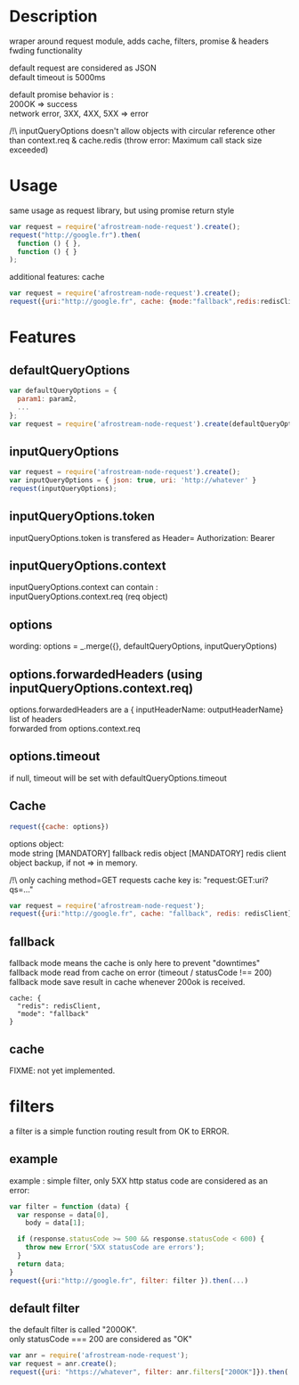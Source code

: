 # Description

wraper around request module, adds cache, filters, promise & headers fwding functionality  

default request are considered as JSON   
default timeout is 5000ms  

default promise behavior is :  
200OK => success  
network error, 3XX, 4XX, 5XX => error

/!\ inputQueryOptions doesn't allow objects with circular reference other than context.req & cache.redis
 (throw error: Maximum call stack size exceeded)

# Usage

same usage as request library, but using promise return style

```js
var request = require('afrostream-node-request').create();
request("http://google.fr").then(
  function () { },
  function () { }
);
```

additional features: cache

```js
var request = require('afrostream-node-request').create();
request({uri:"http://google.fr", cache: {mode:"fallback",redis:redisClient}}).then(...)
```

# Features

## defaultQueryOptions

```js
var defaultQueryOptions = {
  param1: param2,
  ...
};
var request = require('afrostream-node-request').create(defaultQueryOptions);
```

## inputQueryOptions

```js
var request = require('afrostream-node-request').create();
var inputQueryOptions = { json: true, uri: 'http://whatever' }
request(inputQueryOptions);
```

## inputQueryOptions.token

inputQueryOptions.token is transfered as Header= Authorization: Bearer <token>

## inputQueryOptions.context

inputQueryOptions.context can contain :  
inputQueryOptions.context.req (req object)

## options

wording: options = _.merge({}, defaultQueryOptions, inputQueryOptions)

## options.forwardedHeaders (using inputQueryOptions.context.req)

options.forwardedHeaders are a { inputHeaderName: outputHeaderName} list of headers  
  forwarded from options.context.req

## options.timeout

if null, timeout will be set with defaultQueryOptions.timeout

## Cache

```js
request({cache: options})  
```

options object:  
mode   string    [MANDATORY] fallback
redis  object    [MANDATORY]  redis client object backup, if not => in memory.

/!\ only caching method=GET requests
cache key is:  "request:GET:uri?qs=..."

```js
var request = require('afrostream-node-request');
request({uri:"http://google.fr", cache: "fallback", redis: redisClient}).then(...)
```

## fallback

fallback mode means the cache is only here to prevent "downtimes"
fallback mode read from cache on error (timeout / statusCode !== 200)
fallback mode save result in cache whenever 200ok is received.

```
cache: {
  "redis": redisClient,
  "mode": "fallback"
}
```

## cache

FIXME: not yet implemented.


# filters

a filter is a simple function routing result from OK to ERROR.

## example

example : simple filter, only 5XX http status code are considered as an error:

```js
var filter = function (data) {
  var response = data[0],
    body = data[1];

  if (response.statusCode >= 500 && response.statusCode < 600) {
    throw new Error('5XX statusCode are errors');
  }
  return data;
}
request({uri:"http://google.fr", filter: filter }).then(...)
```

## default filter

the default filter is called "200OK".  
only statusCode === 200 are considered as "OK"

```js
var anr = require('afrostream-node-request');
var request = anr.create();
request({uri: "https://whatever", filter: anr.filters["200OK"]}).then(...)
```
